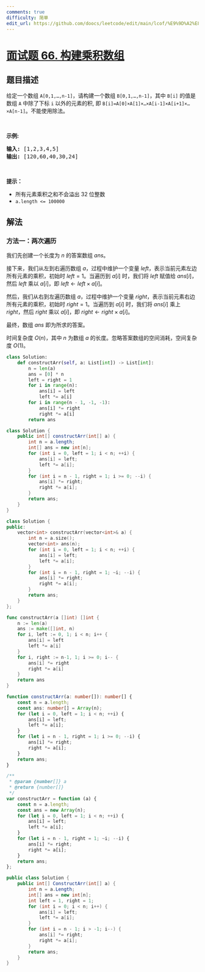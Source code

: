 ```yaml
---
comments: true
difficulty: 简单
edit_url: https://github.com/doocs/leetcode/edit/main/lcof/%E9%9D%A2%E8%AF%95%E9%A2%9866.%20%E6%9E%84%E5%BB%BA%E4%B9%98%E7%A7%AF%E6%95%B0%E7%BB%84/README.md
---
```


<!-- problem:start -->

# [面试题 66. 构建乘积数组](https://leetcode.cn/problems/gou-jian-cheng-ji-shu-zu-lcof/)

## 题目描述

<!-- description:start -->

<p>给定一个数组 <code>A[0,1,…,n-1]</code>，请构建一个数组 <code>B[0,1,…,n-1]</code>，其中 <code>B[i]</code> 的值是数组 <code>A</code> 中除了下标 <code>i</code> 以外的元素的积, 即 <code>B[i]=A[0]×A[1]×…×A[i-1]×A[i+1]×…×A[n-1]</code>。不能使用除法。</p>

<p> </p>

<p><strong>示例:</strong></p>

<pre>
<strong>输入:</strong> [1,2,3,4,5]
<strong>输出:</strong> [120,60,40,30,24]</pre>

<p> </p>

<p><strong>提示：</strong></p>

<ul>
	<li>所有元素乘积之和不会溢出 32 位整数</li>
	<li><code>a.length <= 100000</code></li>
</ul>

<!-- description:end -->

## 解法

<!-- solution:start -->

### 方法一：两次遍历

我们先创建一个长度为 $n$ 的答案数组 $ans$。

接下来，我们从左到右遍历数组 $a$，过程中维护一个变量 $left$，表示当前元素左边所有元素的乘积，初始时 $left=1$。当遍历到 $a[i]$ 时，我们将 $left$ 赋值给 $ans[i]$，然后 $left$ 乘以 $a[i]$，即 $left \leftarrow left \times a[i]$。

然后，我们从右到左遍历数组 $a$，过程中维护一个变量 $right$，表示当前元素右边所有元素的乘积，初始时 $right=1$。当遍历到 $a[i]$ 时，我们将 $ans[i]$ 乘上 $right$，然后 $right$ 乘以 $a[i]$，即 $right \leftarrow right \times a[i]$。

最终，数组 $ans$ 即为所求的答案。

时间复杂度 $O(n)$，其中 $n$ 为数组 $a$ 的长度。忽略答案数组的空间消耗，空间复杂度 $O(1)$。

<!-- tabs:start -->

```python
class Solution:
    def constructArr(self, a: List[int]) -> List[int]:
        n = len(a)
        ans = [0] * n
        left = right = 1
        for i in range(n):
            ans[i] = left
            left *= a[i]
        for i in range(n - 1, -1, -1):
            ans[i] *= right
            right *= a[i]
        return ans
```

```java
class Solution {
    public int[] constructArr(int[] a) {
        int n = a.length;
        int[] ans = new int[n];
        for (int i = 0, left = 1; i < n; ++i) {
            ans[i] = left;
            left *= a[i];
        }
        for (int i = n - 1, right = 1; i >= 0; --i) {
            ans[i] *= right;
            right *= a[i];
        }
        return ans;
    }
}
```

```cpp
class Solution {
public:
    vector<int> constructArr(vector<int>& a) {
        int n = a.size();
        vector<int> ans(n);
        for (int i = 0, left = 1; i < n; ++i) {
            ans[i] = left;
            left *= a[i];
        }
        for (int i = n - 1, right = 1; ~i; --i) {
            ans[i] *= right;
            right *= a[i];
        }
        return ans;
    }
};
```

```go
func constructArr(a []int) []int {
	n := len(a)
	ans := make([]int, n)
	for i, left := 0, 1; i < n; i++ {
		ans[i] = left
		left *= a[i]
	}
	for i, right := n-1, 1; i >= 0; i-- {
		ans[i] *= right
		right *= a[i]
	}
	return ans
}
```

```ts
function constructArr(a: number[]): number[] {
    const n = a.length;
    const ans: number[] = Array(n);
    for (let i = 0, left = 1; i < n; ++i) {
        ans[i] = left;
        left *= a[i];
    }
    for (let i = n - 1, right = 1; i >= 0; --i) {
        ans[i] *= right;
        right *= a[i];
    }
    return ans;
}
```

```js
/**
 * @param {number[]} a
 * @return {number[]}
 */
var constructArr = function (a) {
    const n = a.length;
    const ans = new Array(n);
    for (let i = 0, left = 1; i < n; ++i) {
        ans[i] = left;
        left *= a[i];
    }
    for (let i = n - 1, right = 1; ~i; --i) {
        ans[i] *= right;
        right *= a[i];
    }
    return ans;
};
```

```cs
public class Solution {
    public int[] ConstructArr(int[] a) {
        int n = a.Length;
        int[] ans = new int[n];
        int left = 1, right = 1;
        for (int i = 0; i < n; i++) {
            ans[i] = left;
            left *= a[i];
        }
        for (int i = n - 1; i > -1; i--) {
            ans[i] *= right;
            right *= a[i];
        }
        return ans;
    }
}
```

<!-- tabs:end -->

<!-- solution:end -->

<!-- problem:end -->
